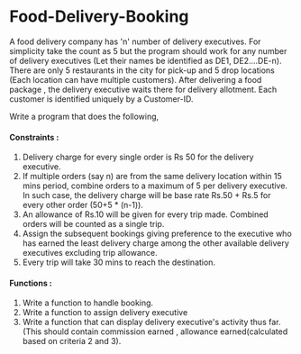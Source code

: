 # Food-Delivery-Booking
A food delivery company has 'n' number of delivery executives. For simplicity take the count as 5 but the program should work for any number of delivery executives (Let
their names be identified as DE1, DE2....DE-n). There are only 5 restaurants in the city for pick-up and 5 drop locations (Each location can have multiple customers). After 
delivering a food package , the delivery executive waits there for delivery allotment.
Each customer is identified uniquely by a Customer-ID.

Write a program that does the following, 

#### Constraints : 
1. Delivery charge for every single order is Rs 50 for the delivery executive.
2. If multiple orders (say n) are from the same delivery location within 15 mins period, combine orders to a maximum of 5 per delivery executive. In such case, the delivery charge will be base rate Rs.50 + Rs.5 for every other order (50+5 * (n-1)). 
3. An allowance of Rs.10 will be given for every trip made. Combined orders will be counted as a single trip.
4. Assign the subsequent bookings giving preference to the executive who has earned the least delivery charge among the other available delivery executives excluding trip allowance.
5. Every trip will take 30 mins to reach the destination.

#### Functions :
1. Write a function to handle booking.
2. Write a function to assign delivery executive
3. Write a function that can display delivery executive's activity thus far. (This should contain commission earned , allowance earned(calculated based on criteria 2 and 3).

